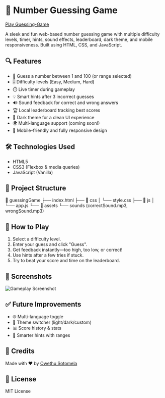 # 🎯 Number Guessing Game

[Play Guessing-Game](https://owethusotomela.github.io/guessingGame/)

A sleek and fun web-based number guessing game with multiple difficulty levels, timer, hints, sound effects, leaderboard, dark theme, and mobile responsiveness. Built using HTML, CSS, and JavaScript.

## 🔍 Features

- 🔢 Guess a number between 1 and 100 (or range selected)
- 🎚️ Difficulty levels (Easy, Medium, Hard)
- ⏱️ Live timer during gameplay
- 💡 Smart hints after 3 incorrect guesses
- 🔊 Sound feedback for correct and wrong answers
- 🏆 Local leaderboard tracking best scores
- 🌙 Dark theme for a clean UI experience
- 🌍 Multi-language support (coming soon!)
- 📱 Mobile-friendly and fully responsive design

## 🛠️ Technologies Used

- HTML5
- CSS3 (Flexbox & media queries)
- JavaScript (Vanilla)

## 📂 Project Structure

📁 guessingGame
├── index.html
├── 📁 css
│   └── style.css
├── 📁 js
│   └── app.js
└── 📁 assets
└── sounds (correctSound.mp3, wrongSound.mp3)

## 🚀 How to Play

1. Select a difficulty level.
2. Enter your guess and click "Guess".
3. Get feedback instantly—too high, too low, or correct!
4. Use hints after a few tries if stuck.
5. Try to beat your score and time on the leaderboard.

## 📸 Screenshots

![Gameplay Screenshot](./assets/screenshots/gameplay.png)

## ✅ Future Improvements

- 🌐 Multi-language toggle
- 🎨 Theme switcher (light/dark/custom)
- 📊 Score history & stats
- 🧠 Smarter hints with ranges

## 🙌 Credits

Made with ❤️ by [Owethu Sotomela](https://github.com/OwethuSotomela)

## 📄 License

MIT License